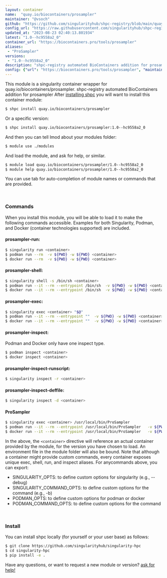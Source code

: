 ```yaml
---
layout: container
name:  "quay.io/biocontainers/prosampler"
maintainer: "@vsoch"
github: "https://github.com/singularityhub/shpc-registry/blob/main/quay.io/biocontainers/prosampler/container.yaml"
config_url: "https://raw.githubusercontent.com/singularityhub/shpc-registry/main/quay.io/biocontainers/prosampler/container.yaml"
updated_at: "2023-08-23 02:40:13.801934"
latest: "1.0--hc9558a2_0"
container_url: "https://biocontainers.pro/tools/prosampler"
aliases:
 - "ProSampler"
versions:
 - "1.0--hc9558a2_0"
description: "shpc-registry automated BioContainers addition for prosampler"
config: {"url": "https://biocontainers.pro/tools/prosampler", "maintainer": "@vsoch", "description": "shpc-registry automated BioContainers addition for prosampler", "latest": {"1.0--hc9558a2_0": "sha256:ba843787293490ba6ddfd410cb51331966095f4013ce845bdc308fb4183b1a0a"}, "tags": {"1.0--hc9558a2_0": "sha256:ba843787293490ba6ddfd410cb51331966095f4013ce845bdc308fb4183b1a0a"}, "docker": "quay.io/biocontainers/prosampler", "aliases": {"ProSampler": "/usr/local/bin/ProSampler"}}
---
```


This module is a singularity container wrapper for quay.io/biocontainers/prosampler.
shpc-registry automated BioContainers addition for prosampler
After [installing shpc](#install) you will want to install this container module:


```bash
$ shpc install quay.io/biocontainers/prosampler
```

Or a specific version:

```bash
$ shpc install quay.io/biocontainers/prosampler:1.0--hc9558a2_0
```

And then you can tell lmod about your modules folder:

```bash
$ module use ./modules
```

And load the module, and ask for help, or similar.

```bash
$ module load quay.io/biocontainers/prosampler/1.0--hc9558a2_0
$ module help quay.io/biocontainers/prosampler/1.0--hc9558a2_0
```

You can use tab for auto-completion of module names or commands that are provided.

<br>

### Commands

When you install this module, you will be able to load it to make the following commands accessible.
Examples for both Singularity, Podman, and Docker (container technologies supported) are included.

#### prosampler-run:

```bash
$ singularity run <container>
$ podman run --rm  -v ${PWD} -w ${PWD} <container>
$ docker run --rm  -v ${PWD} -w ${PWD} <container>
```

#### prosampler-shell:

```bash
$ singularity shell -s /bin/sh <container>
$ podman run --it --rm --entrypoint /bin/sh  -v ${PWD} -w ${PWD} <container>
$ docker run --it --rm --entrypoint /bin/sh  -v ${PWD} -w ${PWD} <container>
```

#### prosampler-exec:

```bash
$ singularity exec <container> "$@"
$ podman run --it --rm --entrypoint ""  -v ${PWD} -w ${PWD} <container> "$@"
$ docker run --it --rm --entrypoint ""  -v ${PWD} -w ${PWD} <container> "$@"
```

#### prosampler-inspect:

Podman and Docker only have one inspect type.

```bash
$ podman inspect <container>
$ docker inspect <container>
```

#### prosampler-inspect-runscript:

```bash
$ singularity inspect -r <container>
```

#### prosampler-inspect-deffile:

```bash
$ singularity inspect -d <container>
```


#### ProSampler

```bash
$ singularity exec <container> /usr/local/bin/ProSampler
$ podman run --it --rm --entrypoint /usr/local/bin/ProSampler   -v ${PWD} -w ${PWD} <container> -c " $@"
$ docker run --it --rm --entrypoint /usr/local/bin/ProSampler   -v ${PWD} -w ${PWD} <container> -c " $@"
```



In the above, the `<container>` directive will reference an actual container provided
by the module, for the version you have chosen to load. An environment file in the
module folder will also be bound. Note that although a container
might provide custom commands, every container exposes unique exec, shell, run, and
inspect aliases. For anycommands above, you can export:

 - SINGULARITY_OPTS: to define custom options for singularity (e.g., --debug)
 - SINGULARITY_COMMAND_OPTS: to define custom options for the command (e.g., -b)
 - PODMAN_OPTS: to define custom options for podman or docker
 - PODMAN_COMMAND_OPTS: to define custom options for the command

<br>

### Install

You can install shpc locally (for yourself or your user base) as follows:

```bash
$ git clone https://github.com/singularityhub/singularity-hpc
$ cd singularity-hpc
$ pip install -e .
```

Have any questions, or want to request a new module or version? [ask for help!](https://github.com/singularityhub/singularity-hpc/issues)